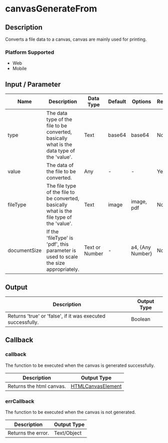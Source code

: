 # canvasGenerateFrom

## Description

Converts a file data to a canvas, canvas are mainly used for printing.

### Platform Supported

- Web
- Mobile

## Input / Parameter

| Name | Description | Data Type | Default | Options | Required |
| ------ | ------ | ------ | ------ | ------ | ------ |
| type | The data type of the file to be converted, basically what is the data type of the 'value'. | Text | base64 | base64 | No |
| value | The data of the file to be converted. | Any | - | - | Yes | 
| fileType | The file type of the file to be converted, basically what is the file type of the 'value'. | Text | image | image, pdf | No | 
| documentSize | If the 'fileType' is 'pdf', this parameter is used to scale the size appropriately. | Text or Number | - | a4, {Any  Number} | No | 

## Output

| Description | Output Type |
| ------ | ------ |
| Returns 'true' or 'false', if it was executed successfully. | Boolean |

## Callback

### callback

The function to be executed when the canvas is generated successfully.

| Description | Output Type |
| ------ | ------ |
| Returns the html canvas. | [HTMLCanvasElement](https://developer.mozilla.org/en-US/docs/Web/HTML/Element/canvas) |

### errCallback

The function to be executed when the canvas is not generated.

| Description | Output Type |
| ------ | ------ |
| Returns the error. | Text/Object |